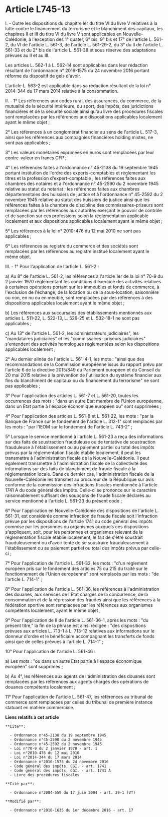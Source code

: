 # Article L745-13

I. - Outre les dispositions du chapitre Ier du titre VI du livre V relatives à la lutte contre le financement du terrorisme
et le blanchiment des capitaux, les chapitres II et III du titre VI du livre V sont applicables en Nouvelle-Calédonie, à
l'exception des 1° quater, 6° bis, 9° bis et 17° de l'article L. 561-2, du VI de l'article L. 561-3, de l'article L.
561-29-2, du 3° du II de l'article L. 561-33 et du 2° bis de l'article L. 561-38 et sous réserve des adaptations prévues au
II et au III.

Les articles L. 562-1 à L. 562-14 sont applicables dans leur rédaction résultant de l'ordonnance n° 2016-1575 du 24 novembre
2016 portant réforme du dispositif de gels d'avoir.

L'article L. 563-2 est applicable dans sa rédaction résultant de la loi n° 2014-344 du 17 mars 2014 relative à la
consommation.

II. - 1° Les références aux codes rural, des assurances, du commerce, de la mutualité de la sécurité intérieure, du sport,
des impôts, des juridictions financières et de la sécurité sociale ainsi qu'au livre des procédures fiscales sont remplacées
par les références aux dispositions applicables localement ayant le même objet ;

2° Les références à un conglomérat financier au sens de l'article L. 517-3, ainsi que les références aux compagnies
financières holding mixtes, ne sont pas applicables ;

3° Les valeurs monétaires exprimées en euros sont remplacées par leur contre-valeur en francs CFP ;

4° Les références faites à l'ordonnance n° 45-2138 du 19 septembre 1945 portant institution de l'ordre des experts-comptables
et réglementant les titres et la profession d'expert-comptable ; les références faites aux chambres des notaires et à
l'ordonnance n° 45-2590 du 2 novembre 1945 relative au statut du notariat ; les références faites aux chambres
départementales des huissiers de justice et à l'ordonnance n° 45-2592 du 2 novembre 1945 relative au statut des huissiers de
justice ainsi que les références faites à la chambre de discipline des commissaires-priseurs sont remplacées par les
références aux autorités exerçant le pouvoir de contrôle et de sanction sur ces professions selon la réglementation
applicable localement et aux dispositions applicables localement ayant le même objet ;

5° Les références à la loi n° 2010-476 du 12 mai 2010 ne sont pas applicables ;

6° Les références au registre du commerce et des sociétés sont remplacées par les références au registre institué localement
ayant le même objet.

III. - 1° Pour l'application de l'article L. 561-2 :

a) Au 8° de l'article L. 561-2, les références à l'article 1er de la loi n° 70-9 du 2 janvier 1970 réglementant les
conditions d'exercice des activités relatives à certaines opérations portant sur les immeubles et fonds de commerce, à
l'exclusion de l'échange, de la location ou de la sous-location, saisonnière ou non, en nu ou en meublé, sont remplacées par
des références à des dispositions applicables localement ayant le même objet ;

b) Les références aux succursales des établissements mentionnés aux articles L. 511-22, L. 522-13, L. 526-25 et L. 532-18-1
ne sont pas applicables ;

c) Au 13° de l'article L. 561-2, les administrateurs judiciaires", les "mandataires judiciaires" et les "commissaires-
priseurs judiciaires" s'entendent des activités homologues réglementées selon les dispositions applicables localement ;

2° Au dernier alinéa de l'article L. 561-4-1, les mots : "ainsi que des recommandations de la Commission européenne issus du
rapport prévu par l'article 6 de la directive 2015/849 du Parlement européen et du Conseil du 20 mai 2015 relative à la
prévention de l'utilisation du système financier aux fins du blanchiment de capitaux ou du financement du terrorisme" ne sont
pas applicables ;

3° Pour l'application des articles L. 561-7 et L. 561-20, toutes les occurrences des mots : "dans un autre Etat membre de
l'Union européenne, dans un Etat partie à l'espace économique européen ou" sont supprimées ;

4° Pour l'application des articles L. 561-8 et L. 561-22, les mots : "par la Banque de France sur le fondement de l'article
L. 312-1" sont remplacés par les mots : "par l'IEOM sur le fondement de l'article L. 743-2" ;

5° Lorsque le service mentionné à l'article L. 561-23 a reçu des informations sur des faits de soustraction frauduleuse ou de
tentative de soustraction frauduleuse à l'établissement ou au paiement partiel ou total des impôts prévus par la
réglementation fiscale établie localement, il peut les transmettre à l'administration fiscale de la Nouvelle-Calédonie. Il
peut également transmettre à l'administration fiscale de la collectivité des informations sur des faits de blanchiment de
fraude fiscale à la réglementation locale. Dans ce dernier cas, l'administration fiscale de la Nouvelle-Calédonie les
transmet au procureur de la République sur avis conforme de la commission des infractions fiscales mentionnée à l'article
1741 A du code général des impôts. Celle-ci se prononce sur le caractère raisonnablement suffisant des soupçons de fraude
fiscale déclarés au service mentionné à l'article L. 561-23 du présent code ;

6° Pour l'application en Nouvelle-Calédonie des dispositions de l'article L. 561-31, est considérée comme infraction de
fraude fiscale soit l'infraction prévue par les dispositions de l'article 1741 du code général des impôts commise par les
personnes ou organismes auxquels ces dispositions s'appliquent, soit, pour les personnes et organismes relevant de la
réglementation fiscale établie localement, le fait de s'être soustrait frauduleusement ou d'avoir tenté de se soustraire
frauduleusement à l'établissement ou au paiement partiel ou total des impôts prévus par celle-ci ;

7° Pour l'application de l'article L. 561-32, les mots : "d'un règlement européen pris sur le fondement des articles 75 ou
215 du traité sur le fonctionnement de l'Union européenne" sont remplacés par les mots : "de l'article L. 714-1" ;

8° Pour l'application de l'article L. 561-36, les références à l'administration des douanes, aux services de l'Etat chargés
de la concurrence, de la consommation et de la répression des fraudes ainsi que les références à la fédération sportive sont
remplacées par les références aux organismes compétents localement, ayant le même objet ;

9° Pour l'application de II de l'article L. 561-36-1, après les mots : "du présent titre," la fin de la phrase est ainsi
rédigée : "des dispositions prévues aux articles L. 713-1 à L. 713-12 relatives aux informations sur le donneur d'ordre et le
bénéficiaire accompagnant les transferts de fonds ainsi que de celles prévues à l'article L. 714-1" ;

10° Pour l'application de l'article L. 561-46 :

a) Les mots : "ou dans un autre Etat partie à l'espace économique européen" sont supprimés ;

b) Au 4°, les références aux agents de l'administration des douanes sont remplacées par les références aux agents chargés des
opérations de douanes compétents localement ;

11° Pour l'application de l'article L. 561-47, les références au tribunal de commerce sont remplacées par celles du tribunal
de première instance statuant en matière commerciale.

**Liens relatifs à cet article**

	**Cite**:

	  - Ordonnance n°45-2138 du 19 septembre 1945
	  - Ordonnance n°45-2590 du 2 novembre 1945
	  - Ordonnance n°45-2592 du 2 novembre 1945
	  - Loi n°70-9 du 2 janvier 1970 - art. 1
	  - Loi n°2010-476 du 12 mai 2010
	  - Loi n°2014-344 du 17 mars 2014
	  - Ordonnance n°2016-1575 du 24 novembre 2016
	  - Code général des impôts, CGI. - art. 1741
	  - Code général des impôts, CGI. - art. 1741 A
	  - Livre des procédures fiscales

	**Cité par**:

	  - Ordonnance n°2004-559 du 17 juin 2004 - art. 29-1 (VT)

	**Modifié par**:

	  - Ordonnance n°2016-1635 du 1er décembre 2016 - art. 17
